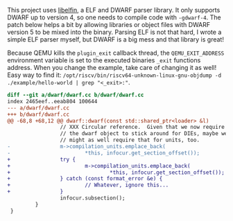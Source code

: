 
This project uses [libelfin](https://github.com/aclements/libelfin), a ELF and DWARF parser library. It only supports DWARF up to version 4, so one needs to compile code with `-gdwarf-4`. The patch below helps a bit by allowing libraries or object files with DWARF version 5 to be mixed into the binary. Parsing ELF is not that hard, I wrote a simple ELF parser myself, but DWARF is a big mess and that library is great!

Because QEMU kills the `plugin_exit` callback thread, the `QEMU_EXIT_ADDRESS` environment variable is set
to the executed binaries `_exit` functions address. When you change the example, take care of changing it as well!
Easy way to find it: `/opt/riscv/bin/riscv64-unknown-linux-gnu-objdump -d ./example/hello-world | grep "<_exit>:"`.

```diff
diff --git a/dwarf/dwarf.cc b/dwarf/dwarf.cc
index 2465eef..eeab804 100644
--- a/dwarf/dwarf.cc
+++ b/dwarf/dwarf.cc
@@ -68,8 +68,12 @@ dwarf::dwarf(const std::shared_ptr<loader> &l)
                 // XXX Circular reference.  Given that we now require
                 // the dwarf object to stick around for DIEs, maybe we
                 // might as well require that for units, too.
-                m->compilation_units.emplace_back(
-                        *this, infocur.get_section_offset());
+                try {
+                        m->compilation_units.emplace_back(
+                                *this, infocur.get_section_offset());
+                } catch (const format_error &e) {
+                        // Whatever, ignore this...
+                }
                 infocur.subsection();
         }
 }
```


